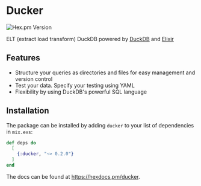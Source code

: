 # Ducker

![Hex.pm Version](https://img.shields.io/hexpm/v/ducker?style=for-the-badge)

ELT (extract load transform) DuckDB powered by [DuckDB](https://duckdb.org/) and [Elixir](https://elixir-lang.org/)

## Features

- Structure your queries as directories and files for easy management and version control
- Test your data. Specify your testing using YAML
- Flexibility by using DuckDB's powerful SQL language

## Installation

The package can be installed by adding `ducker` to your list of dependencies in `mix.exs`:

```elixir
def deps do
  [
    {:ducker, "~> 0.2.0"}
  ]
end
```

The docs can be found at <https://hexdocs.pm/ducker>.

